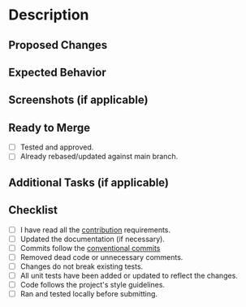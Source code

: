 # Description

[//]: <> (Describe the purpose of this Pull Request in detail. Include relevant information such as fixed bugs, added features, etc.)

## Proposed Changes

[//]: <> (List the main changes made in this PR. It might be helpful to list important commits here.)

<!--
Example:

- feat: description
- fix: description
- docs(readme): description
-->

## Expected Behavior

[//]: <> (If there are visual or behavioral changes, describe here how the application should behave after these changes are merged.)

## Screenshots (if applicable)

[//]: <> (If there are visual changes, add before/after screenshots here for reviewers to check the changes.)

## Ready to Merge

[//]: <> (Mark when this PR is ready to be merged.)

- [ ] Tested and approved.
- [ ] Already rebased/updated against main branch.

## Additional Tasks (if applicable)

[//]: <> (List any other tasks or steps that still need to be completed or addressed before merging the PR, if any.)

## Checklist

[//]: <> (Check the items as you complete the PR. This serves as a guide for you and reviewers.)

- [ ] I have read all the [contribution](https://github.com/cjambrosi/ts-nextjs-boilerplate-starter/blob/main/CONTRIBUTING.md) requirements.
- [ ] Updated the documentation (if necessary).
- [ ] Commits follow the [conventional commits](https://www.conventionalcommits.org)
- [ ] Removed dead code or unnecessary comments.
- [ ] Changes do not break existing tests.
- [ ] All unit tests have been added or updated to reflect the changes.
- [ ] Code follows the project's style guidelines.
- [ ] Ran and tested locally before submitting.

